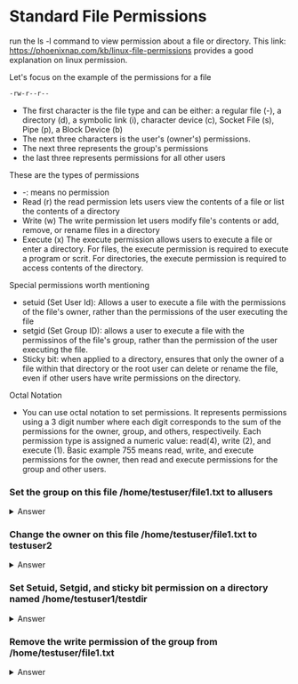 # Standard File Permissions

run the ls -l command to view permission about a file or directory. This link: https://phoenixnap.com/kb/linux-file-permissions provides a good explanation on linux permission. 

Let's focus on the example of the permissions for a file

```bash
-rw-r--r--       
```

* The first character is the file type and can be either: a regular file (-), a directory (d), a symbolic link (i), character device (c), Socket File (s), Pipe (p), a Block Device (b)
* The next three characters is the user's (owner's) permissions.
* The next three represents the group's permissions
* the last three represents permissions for all other users


These are the types of permissions

* -: means no permission
* Read (r) the read permission lets users view the contents of a file or list the contents of a directory
* Write (w) The write permission let users modify file's contents or add, remove, or rename files in a directory
* Execute (x) The execute permission allows users to execute a file or enter a directory. For files, the execute permission is required to execute a program or scrit. For directories, the execute permission is required to access contents of the directory.


Special permissions worth mentioning

* setuid (Set User Id): Allows a user to execute a file with the permissions of the file's owner, rather than the permissions of the user executing the file
* setgid (Set Group ID): allows a user to execute a file with the permissinos of the file's group, rather than the permission of the user executing the file.
* Sticky bit: when applied to a directory, ensures that only the owner of a file within that directory or the root user can delete or rename the file, even if other users have write permissions on the directory.

Octal Notation

* You can use octal notation to set permissions. It represents permissions using a 3 digit number where each digit corresponds to the sum of the permissions for the owner, group, and others, respectiveily. Each permission type is assigned a numeric value: read(4), write (2), and execute (1). Basic example 755 means read, write, and execute permissions for the owner, then read and execute permissions for the group and other users.




### Set the group on this file /home/testuser/file1.txt to allusers


<details><summary>Answer</summary>

```bash
chgrp allusers /home/testuser/file1.txt

```

</details>

### Change the owner on this file /home/testuser/file1.txt to testuser2


<details><summary>Answer</summary>

```bash
sudo chown testuser2 /home/testuser/file1.txt               # only the root user can change the owner of a file
ls -l /home/testuser/file1.txt                              # view the permission on the file

```

</details>


### Set Setuid, Setgid, and sticky bit permission on a directory named /home/testuser1/testdir


<details><summary>Answer</summary>

```bash
chmod u+s /home/testuser1/testdir   # Setuid
chmod g+s /home/testuser1/testdir   # setGid
chmod +t /home/testuser1/testdir    # sticky bit

ls -l /home/testuser1               # to view the permissions set
```

</details>




### Remove the write permission of the group from /home/testuser/file1.txt


<details><summary>Answer</summary>

```bash
chmod g-w /home/testuser/test1.txt

```

</details>